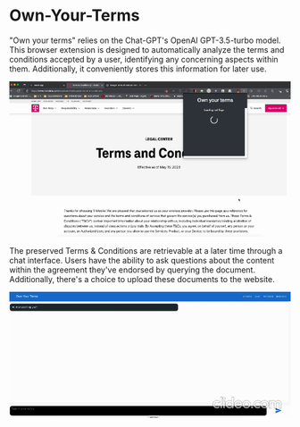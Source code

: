 # Own-Your-Terms
"Own your terms" relies on the Chat-GPT's OpenAI GPT-3.5-turbo model. This browser extension is designed to automatically analyze the terms and conditions accepted by a user, identifying any concerning aspects within them. Additionally, it conveniently stores this information for later use.
<br>
<p align ="center">
<img src = "https://github.com/srikrishna98/Own-Your-Terms/blob/main/extension.gif">
</p>
The preserved Terms & Conditions are retrievable at a later time through a chat interface. Users have the ability to ask questions about the content within the agreement they've endorsed by querying the document. Additionally, there's a choice to upload these documents to the website.
<br>
<p align ="center">
<img src = "https://github.com/srikrishna98/Own-Your-Terms/blob/main/ownYourTermsChat.gif">
</p>
